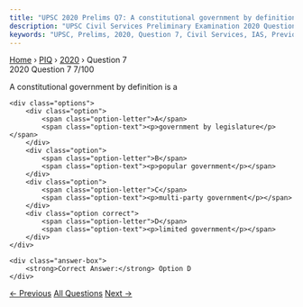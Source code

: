 ```yaml
---
title: "UPSC 2020 Prelims Q7: A constitutional government by definition is a"
description: "UPSC Civil Services Preliminary Examination 2020 Question 7 with options and answer"
keywords: "UPSC, Prelims, 2020, Question 7, Civil Services, IAS, Previous Year Questions"
---
```


<nav class="breadcrumb">
    <a href="../../">Home</a>
    <span>›</span>
    <a href="../">PIQ</a>
    <span>›</span>
    <a href="./">2020</a>
    <span>›</span>
    <span>Question 7</span>
</nav>

<div class="question-header">
    <div class="question-meta">
        <span class="year-badge">2020</span>
        <span class="question-number">Question 7</span>
        <span class="progress">7/100</span>
    </div>
    <div class="progress-bar">
        <div class="progress-fill" style="width: 7.0%"></div>
    </div>
</div>

<div class="question-content">
    <div class="question-text">
        <p>A constitutional government by definition is a</p>
    </div>
    
    <div class="options">
        <div class="option">
            <span class="option-letter">A</span>
            <span class="option-text"><p>government by legislature</p></span>
        </div>
        <div class="option">
            <span class="option-letter">B</span>
            <span class="option-text"><p>popular government</p></span>
        </div>
        <div class="option">
            <span class="option-letter">C</span>
            <span class="option-text"><p>multi-party government</p></span>
        </div>
        <div class="option correct">
            <span class="option-letter">D</span>
            <span class="option-text"><p>limited government</p></span>
        </div>
    </div>

    <div class="answer-box">
        <strong>Correct Answer:</strong> Option D
    </div>
</div>

<div class="question-nav">
    <a href="../q006-along-with-the-budget-the-finance-minister-also-pl/" class="nav-btn prev">← Previous</a>
    <a href="../" class="nav-btn center">All Questions</a>
    <a href="../q008-other-than-the-fundamental-rights-which-of-the-fol/" class="nav-btn next">Next →</a>
</div>
